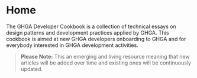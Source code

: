 # Home

The GHGA Developer Cookbook is a collection of technical essays on design patterns and development practices applied by GHGA.
This cookbook is aimed at new GHGA developers onboarding to GHGA and for everybody interested in GHGA development activities.

> **Please Note:**
> This an emerging and living resource meaning that new articles will be added over time and existing ones will be continuously updated.
